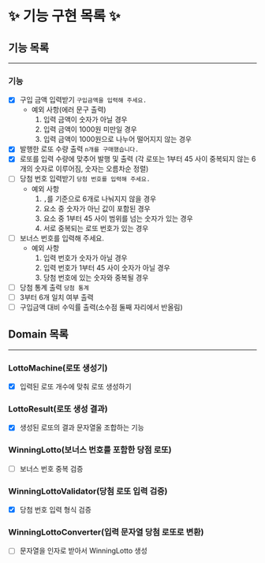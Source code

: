 # ✨ 기능 구현 목록 ✨

## 기능 목록
***
### 기능
- [x] 구입 금액 입력받기 `구입금액을 입력해 주세요.`
  - 예외 사항(에러 문구 출력)
    1. 입력 금액이 숫자가 아닐 경우
    2. 입력 금액이 1000원 미만일 경우
    3. 입력 금액이 1000원으로 나누어 떨어지지 않는 경우
- [x] 발행한 로또 수량 출력 `n개를 구매했습니다.`
- [x] 로또를 입력 수량에 맞추어 발행 및 출력 (각 로또는 1부터 45 사이 중복되지 않는 6개의 숫자로 이루어짐, 숫자는 오름차순 정렬)
- [ ] 당첨 번호 입력받기 `당첨 번호를 입력해 주세요.`
  - 예외 사항
    1. `,`를 기준으로 6개로 나눠지지 않을 경우
    2. 요소 중 숫자가 아닌 값이 포함된 경우
    3. 요소 중 1부터 45 사이 범위를 넘는 숫자가 있는 경우
    4. 서로 중복되는 로또 번호가 있는 경우
- [ ] 보너스 번호를 입력해 주세요.
  - 예외 사항
    1. 입력 번호가 숫자가 아닐 경우
    2. 입력 번호가 1부터 45 사이 숫자가 아닐 경우
    3. 당첨 번호에 있는 숫자와 중복될 경우
- [ ] 당첨 통계 출력 `당첨 통계`
- [ ] 3부터 6개 일치 여부 출력 
- [ ] 구입금액 대비 수익률 출력(소수점 둘째 자리에서 반올림)

## Domain 목록
***
### LottoMachine(로또 생성기)
- [x] 입력된 로또 개수에 맞춰 로또 생성하기

### LottoResult(로또 생성 결과)
- [x] 생성된 로또의 결과 문자열울 조합하는 기능

### WinningLotto(보너스 번호를 포함한 당점 로또)
- [ ] 보너스 번호 중복 검증

### WinningLottoValidator(당첨 로또 입력 검증)
- [x] 당첨 번호 입력 형식 검증

### WinningLottoConverter(입력 문자열 당첨 로또로 변환)
- [ ] 문자열을 인자로 받아서 WinningLotto 생성